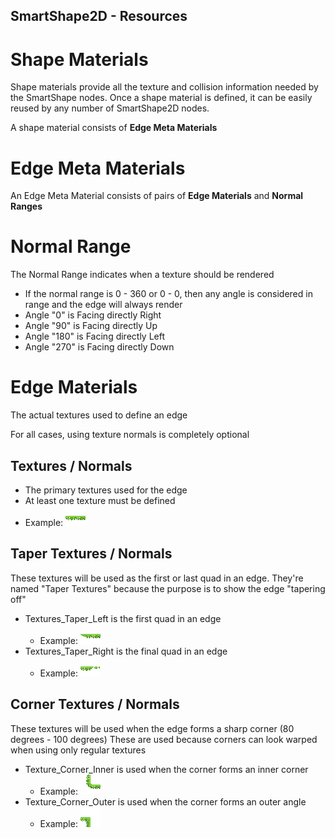 SmartShape2D - Resources
---

# Shape Materials
Shape materials provide all the texture and collision information needed by the SmartShape nodes.
Once a shape material is defined, it can be easily reused by any number of SmartShape2D nodes.

A shape material consists of **Edge Meta Materials**

# Edge Meta Materials
An Edge Meta Material consists of pairs of **Edge Materials** and **Normal Ranges**

# Normal Range
The Normal Range indicates when a texture should be rendered
- If the normal range is 0 - 360 or 0 - 0, then any angle is considered in range and the edge will always render
- Angle "0" is Facing directly Right
- Angle "90" is Facing directly Up
- Angle "180" is Facing directly Left
- Angle "270" is Facing directly Down

# Edge Materials
The actual textures used to define an edge

For all cases, using texture normals is completely optional
## Textures / Normals
- The primary textures used for the edge
- At least one texture must be defined
- Example: ![Grass]( ./imgs/grass.png )
## Taper Textures / Normals
These textures will be used as the first or last quad in an edge.
They're named "Taper Textures" because the purpose is to show the edge "tapering off"
- Textures_Taper_Left is the first quad in an edge
  - Example: ![Grass Taper Left]( ./imgs/grass-taper-left.png )
- Textures_Taper_Right is the final quad in an edge
  - Example: ![Grass Taper Right]( ./imgs/grass-taper-right.png )
## Corner Textures / Normals
These textures will be used when the edge forms a sharp corner (80 degrees - 100 degrees)
These are used because corners can look warped when using only regular textures
- Texture_Corner_Inner is used when the corner forms an inner corner
  - Example: ![Grass Corner Inner]( ./imgs/grass-corner-inner.png )
- Texture_Corner_Outer is used when the corner forms an outer angle
  - Example: ![Grass Corner Outer]( ./imgs/grass-corner-outer.png )

